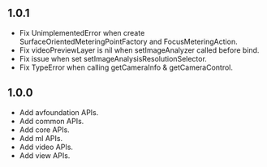 ## 1.0.1

* Fix UnimplementedError when create SurfaceOrientedMeteringPointFactory and FocusMeteringAction.
* Fix videoPreviewLayer is nil when setImageAnalyzer called before bind.
* Fix issue when set setImageAnalysisResolutionSelector.
* Fix TypeError when calling getCameraInfo & getCameraControl.

## 1.0.0

* Add avfoundation APIs.
* Add common APIs.
* Add core APIs.
* Add ml APIs.
* Add video APIs.
* Add view APIs.